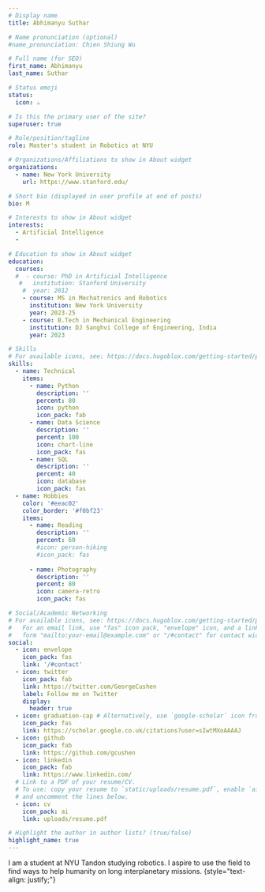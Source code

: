 ```yaml
---
# Display name
title: Abhimanyu Suthar

# Name pronunciation (optional)
#name_pronunciation: Chien Shiung Wu

# Full name (for SEO)
first_name: Abhimanyu
last_name: Suthar

# Status emoji
status:
  icon: ☕️

# Is this the primary user of the site?
superuser: true

# Role/position/tagline
role: Master's student in Robotics at NYU

# Organizations/Affiliations to show in About widget
organizations:
  - name: New York University 
    url: https://www.stanford.edu/

# Short bio (displayed in user profile at end of posts)
bio: M

# Interests to show in About widget
interests:
  - Artificial Intelligence
  -

# Education to show in About widget
education:
  courses:
  #  - course: PhD in Artificial Intelligence
   #   institution: Stanford University
    #  year: 2012
    - course: MS in Mechatronics and Robotics
      institution: New York University
      year: 2023-25
    - course: B.Tech in Mechanical Engineering
      institution: DJ Sanghvi College of Engineering, India
      year: 2023

# Skills
# For available icons, see: https://docs.hugoblox.com/getting-started/page-builder/#icons
skills:
  - name: Technical
    items:
      - name: Python
        description: ''
        percent: 80
        icon: python
        icon_pack: fab
      - name: Data Science
        description: ''
        percent: 100
        icon: chart-line
        icon_pack: fas
      - name: SQL
        description: ''
        percent: 40
        icon: database
        icon_pack: fas
  - name: Hobbies
    color: '#eeac02'
    color_border: '#f0bf23'
    items:
      - name: Reading
        description: ''
        percent: 60
        #icon: person-hiking
        #icon_pack: fas
      
      - name: Photography
        description: ''
        percent: 80
        icon: camera-retro
        icon_pack: fas

# Social/Academic Networking
# For available icons, see: https://docs.hugoblox.com/getting-started/page-builder/#icons
#   For an email link, use "fas" icon pack, "envelope" icon, and a link in the
#   form "mailto:your-email@example.com" or "/#contact" for contact widget.
social:
  - icon: envelope
    icon_pack: fas
    link: '/#contact'
  - icon: twitter
    icon_pack: fab
    link: https://twitter.com/GeorgeCushen
    label: Follow me on Twitter
    display:
      header: true
  - icon: graduation-cap # Alternatively, use `google-scholar` icon from `ai` icon pack
    icon_pack: fas
    link: https://scholar.google.co.uk/citations?user=sIwtMXoAAAAJ
  - icon: github
    icon_pack: fab
    link: https://github.com/gcushen
  - icon: linkedin
    icon_pack: fab
    link: https://www.linkedin.com/
  # Link to a PDF of your resume/CV.
  # To use: copy your resume to `static/uploads/resume.pdf`, enable `ai` icons in `params.yaml`,
  # and uncomment the lines below.
  - icon: cv
    icon_pack: ai
    link: uploads/resume.pdf

# Highlight the author in author lists? (true/false)
highlight_name: true
---
```


I am a student at NYU Tandon studying robotics. I aspire to use the field to find ways to help humanity on long interplanetary missions. 
{style="text-align: justify;"}
